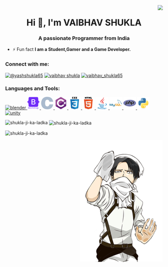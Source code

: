 <img align="right" src="https://github.com/SHUKLA-JI-KA-LADKA/SHUKLA-JI-KA-LADKA/blob/main/ezgif.com-video-to-gif.gif">

<h1 align="center">Hi 👋, I'm VAIBHAV SHUKLA</h1>

<h3 align="center">A passionate Programmer from India</h3>

- ⚡ Fun fact **I am a Student,Gamer and a Game Developer.**

<h3 align="left">Connect with me:</h3>
<p align="left">
<a href="https://twitter.com/@yashshukla65" target="blank"><img align="center" src="https://cdn.jsdelivr.net/npm/simple-icons@3.0.1/icons/twitter.svg" alt="@yashshukla65" height="30" width="40" /></a>
<a href="https://linkedin.com/in/vaibhav shukla" target="blank"><img align="center" src="https://cdn.jsdelivr.net/npm/simple-icons@3.0.1/icons/linkedin.svg" alt="vaibhav shukla" height="30" width="40" /></a>
<a href="https://instagram.com/vaibhav_shukla65" target="blank"><img align="center" src="https://cdn.jsdelivr.net/npm/simple-icons@3.0.1/icons/instagram.svg" alt="vaibhav_shukla65" height="30" width="40" /></a>
</p>







<h3 align="left">Languages and Tools:</h3>
<p align="left"> <a href="https://www.blender.org/" target="_blank"> <img src="https://download.blender.org/branding/community/blender_community_badge_white.svg" alt="blender" width="40" height="40"/> </a> <a href="https://getbootstrap.com" target="_blank"> <img src="https://raw.githubusercontent.com/devicons/devicon/master/icons/bootstrap/bootstrap-plain-wordmark.svg" alt="bootstrap" width="40" height="40"/> </a> <a href="https://www.cprogramming.com/" target="_blank"> <img src="https://raw.githubusercontent.com/devicons/devicon/master/icons/c/c-original.svg" alt="c" width="40" height="40"/> </a> <a href="https://www.w3schools.com/cs/" target="_blank"> <img src="https://raw.githubusercontent.com/devicons/devicon/master/icons/csharp/csharp-original.svg" alt="csharp" width="40" height="40"/> </a> <a href="https://www.w3schools.com/css/" target="_blank"> <img src="https://raw.githubusercontent.com/devicons/devicon/master/icons/css3/css3-original-wordmark.svg" alt="css3" width="40" height="40"/> </a> <a href="https://www.w3.org/html/" target="_blank"> <img src="https://raw.githubusercontent.com/devicons/devicon/master/icons/html5/html5-original-wordmark.svg" alt="html5" width="40" height="40"/> </a> <a href="https://www.java.com" target="_blank"> <img src="https://raw.githubusercontent.com/devicons/devicon/master/icons/java/java-original.svg" alt="java" width="40" height="40"/> </a> <a href="https://www.mysql.com/" target="_blank"> <img src="https://raw.githubusercontent.com/devicons/devicon/master/icons/mysql/mysql-original-wordmark.svg" alt="mysql" width="40" height="40"/> </a> <a href="https://www.php.net" target="_blank"> <img src="https://raw.githubusercontent.com/devicons/devicon/master/icons/php/php-original.svg" alt="php" width="40" height="40"/> </a> <a href="https://www.python.org" target="_blank"> <img src="https://raw.githubusercontent.com/devicons/devicon/master/icons/python/python-original.svg" alt="python" width="40" height="40"/> </a> <a href="https://unity.com/" target="_blank"> <img src="https://www.vectorlogo.zone/logos/unity3d/unity3d-icon.svg" alt="unity" width="40" height="40"/> </a> </p>




<p><img align="left" src="https://github-readme-stats.vercel.app/api/top-langs?username=shukla-ji-ka-ladka&show_icons=true&locale=en&layout=compact" alt="shukla-ji-ka-ladka" /></p>

<p>&nbsp;<img align="center" src="https://github-readme-stats.vercel.app/api?username=shukla-ji-ka-ladka&show_icons=true&locale=en" alt="shukla-ji-ka-ladka" /></p>

<p><img align="center" src="https://github-readme-streak-stats.herokuapp.com/?user=shukla-ji-ka-ladka&" alt="shukla-ji-ka-ladka" /></p>

<img align="right" src="https://github.com/SHUKLA-JI-KA-LADKA/SHUKLA-JI-KA-LADKA/blob/main/LEVI.gif">
